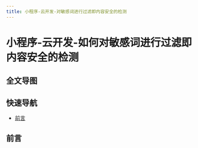 ```yaml
---
title: 小程序-云开发-对敏感词进行过滤即内容安全的检测
---
```


# 小程序-云开发-如何对敏感词进行过滤即内容安全的检测

## 全文导图

## 快速导航

- [前言](#前言)

## 前言
